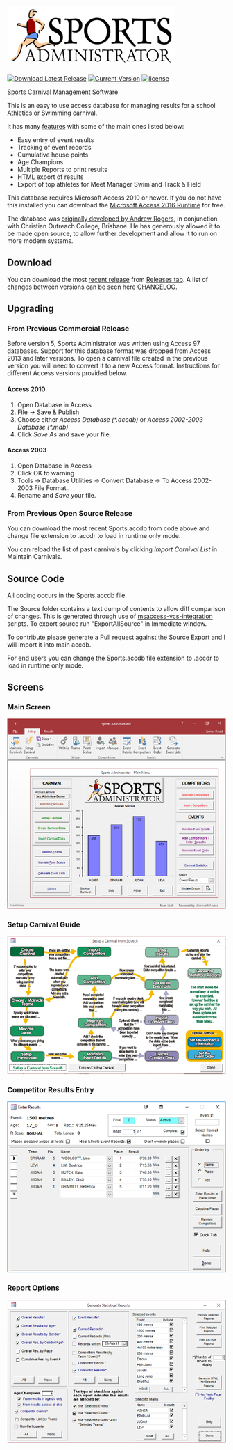# <img src="https://github.com/ruddj/SportsAdmin/raw/sa-pages/images/sports.png?raw=true" height=132 alt="Sports Administrator" />

[![Download Latest Release][download-badge]][DOWNLOAD] [![Current Version][version-badge]][CHANGELOG] [![license][license-badge]][LICENSE] 

Sports Carnival Management Software 

This is an easy to use access database for managing results for a school Athletics or Swimming carnival.
 
It has many [features](https://github.com/ruddj/SportsAdmin/wiki/Feature-List) with some of the main ones listed below:
* Easy entry of event results 
* Tracking of event records 
* Cumulative house points 
* Age Champions
* Multiple Reports to print results
* HTML export of results
* Export of top athletes for Meet Manager Swim and Track & Field

This database requires Microsoft Access 2010 or newer. If you do not have this installed you can download the [Microsoft Access 2016 Runtime](https://www.microsoft.com/en-us/download/details.aspx?id=50040) for free.

The database was [originally developed by Andrew Rogers](https://github.com/ruddj/SportsAdmin/wiki/Background), in conjunction with Christian Outreach College, Brisbane. He has generously allowed it to be made open source, to allow further development and allow it to run on more modern systems.

## Download
You can download the most [recent release](https://github.com/ruddj/SportsAdmin/releases/latest) from [Releases tab](https://github.com/ruddj/SportsAdmin/releases/latest).
A list of changes between versions can be seen here [CHANGELOG].

## Upgrading
### From Previous Commercial Release
Before version 5, Sports Administrator was written using Access 97 databases. 
Support for this database format was dropped from Access 2013 and later versions.
To open a carnival file created in the previous version you will need to convert it to a new Access format. 
Instructions for different Access versions provided below.

#### Access 2010 ####
1. Open Database in Access
2. File -> Save & Publish
3. Choose either *Access Database (\*.accdb)* or *Access 2002-2003 Database (\*.mdb)*
4. Click *Save As* and save your file.

#### Access 2003 ####
1. Open Database in Access
2. Click OK to warning
3. Tools -> Database Utilities -> Convert Database -> To Access 2002-2003 File Format..
4. Rename and *Save* your file.

### From Previous Open Source Release
You can download the most recent Sports.accdb from code above and change file extension to .accdr to load in runtime only mode. 

You can reload the list of past carnivals by clicking *Import Carnival List* in Maintain Carnivals.

## Source Code
All coding occurs in the Sports.accdb file. 

The Source folder contains a text dump of contents to allow diff comparison of changes. 
This is generated through use of [msaccess-vcs-integration](https://github.com/timabell/msaccess-vcs-integration) scripts.
To export source run "ExportAllSource" in Immediate window.

To contribute please generate a Pull request against the Source Export and I will import it into main accdb.

For end users you can change the Sports.accdb file extension to .accdr to load in runtime only mode.

## Screens

### Main Screen
![Sports Admin Main Screen](https://github.com/ruddj/SportsAdmin/blob/sa-pages/images/welcome-screen.png?raw=true)


### Setup Carnival Guide
![Setup Carnival Guide](https://github.com/ruddj/SportsAdmin/blob/sa-pages/images/setup-carnival.png?raw=true)


### Competitor Results Entry
![Competitor Results Entry](https://github.com/ruddj/SportsAdmin/blob/sa-pages/images/event-results.png?raw=true)


### Report Options
![Report Options](https://github.com/ruddj/SportsAdmin/blob/sa-pages/images/Reports.png?raw=true)

[CHANGELOG]: ./CHANGELOG.md
[LICENSE]: ./License.txt
[DOWNLOAD]: https://github.com/ruddj/SportsAdmin/releases/latest
[license-badge]: https://img.shields.io/badge/license-MIT-blue.svg

[download-badge]: https://img.shields.io/badge/download-latest-blue.svg
[version-badge]: https://img.shields.io/badge/version-5.1.3-blue.svg